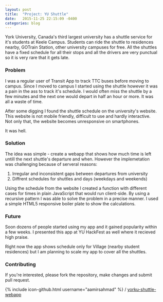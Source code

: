 ```yaml
---
layout: post
title:  "Project: YU Shuttle"
date:   2015-11-25 22:15:09 -0400
categories: blog
---
```


York University, Canada's third largest university has a shuttle service for it's students at Keele Campus.
Students can ride the shuttle to residences nearby, GOTrain Station, other university campuses for free. 
All the shuttles have a fixed schedule for all their stops and all the drivers are very punctual so it is
very rare that it gets late.

### Problem
I was a regular user of Transit App to track TTC buses before moving to campus. Since I moved to campus 
I started using the shuttle however it was a pain in the ass to track it's schedule. I would often miss the shuttle
by a few minutes and the next one would depart in half an hour or more. It was all a waste of time. 


After some digging I found the shuttle schedule on the university's website. This website is not mobile 
friendly, difficult to use and hardly interactive. Not only that, the website becomes unresponsive on smartphones.


It was hell.

### Solution
The idea was simple - create a webapp that shows how much time is left untill the next shuttle's departure and when.
However the implemetation was challenging because of serveral reasons:

1. Irregular and inconsistent gaps between departures from university
2. Diffrent schedules for shuttles and days (weekdays and weekends)

Using the schedule from the website I created a function with different cases for times in plain JavaScript that would
run client-side. By using a recursive pattern I was able to solve the problem in a precise manner. I used a simple
HTML5 responsive boiler plate to show the calculations. 

### Future
Soon dozens of people started using my app and it gained popularity within a few weeks. I presented this app at
YU HackFest as well where it recieved high praise.

Right now the app shows schedule only for Village (nearby student residences) but I am planning to scale my app
to cover all the shuttles.

### Contributing
If you're interested, please fork the repository, make changes and submit pull request.


{% include icon-github.html username="aamirsahmad" %} /
[yorku-shuttle-webapp](https://github.com/aamirsahmad/yorku-shuttle-webapp)
